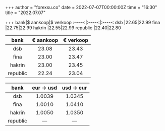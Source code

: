 +++
author = "forexsu.co"
date = 2022-07-07T00:00:00Z
time = "16:30"
title = "2022.07.07"

+++
bank|$ aankoop|$ verkoop
:-----:|:-----:|:-----:
dsb  |22.65|22.99
fina  |22.75|22.99
hakrin  |22.55|22.99
republic  |22.40|22.80

bank|€ aankoop|€ verkoop
:-----:|:-----:|:-----:
dsb  |23.08|23.43
fina  |23.00|23.47
hakrin  |23.00|23.45
republic  |22.24|23.04

bank|eur → usd|usd → eur
:-----:|:-----:|:-----:
dsb  |1.0039|1.0345
fina  |1.0010|1.0410
hakrin  |1.0050|1.0350
republic  |—|—
